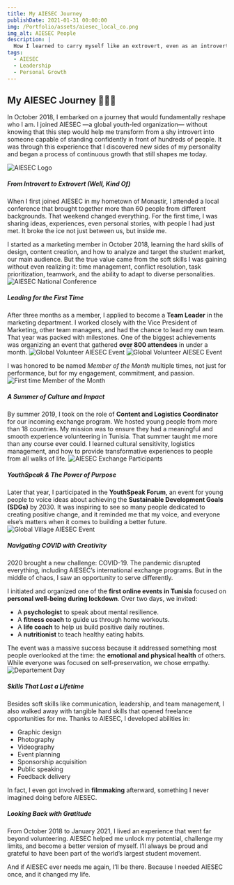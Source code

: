 ```yaml
---
title: My AIESEC Journey
publishDate: 2021-01-31 00:00:00
img: /Portfolio/assets/aiesec_local_co.png
img_alt: AIESEC People
description: |
  How I learned to carry myself like an extrovert, even as an introvert at heart.
tags:
  - AIESEC
  - Leadership
  - Personal Growth
---
```


## My AIESEC Journey 🚶‍♂️‍➡️

In October 2018, I embarked on a journey that would fundamentally reshape who I am. I joined AIESEC —a global youth-led organization— without knowing that this step would help me transform from a shy introvert into someone capable of standing confidently in front of hundreds of people. It was through this experience that I discovered new sides of my personality and began a process of continuous growth that still shapes me today.

![AIESEC Logo](/Portfolio/assets/aiesec_logo.jpg)

##### From Introvert to Extrovert (Well, Kind Of)

When I first joined AIESEC in my hometown of Monastir, I attended a local conference that brought together more than 60 people from different backgrounds. That weekend changed everything. For the first time, I was sharing ideas, experiences, even personal stories, with people I had just met. It broke the ice not just between us, but inside me.

I started as a marketing member in October 2018, learning the hard skills of design, content creation, and how to analyze and target the student market, our main audience. But the true value came from the soft skills I was gaining without even realizing it: time management, conflict resolution, task prioritization, teamwork, and the ability to adapt to diverse personalities.
![AIESEC National Conference](/Portfolio/assets/aiesec_national_co.png)  

##### Leading for the First Time

After three months as a member, I applied to become a **Team Leader** in the marketing department. I worked closely with the Vice President of Marketing, other team managers, and had the chance to lead my own team. That year was packed with milestones. One of the biggest achievements was organizing an event that gathered **over 800 attendees** in under a month.
![Global Volunteer AIESEC Event](/Portfolio/assets/aiesec_gv_event.png)
![Global Volunteer AIESEC Event](/Portfolio/assets/aiesec_oc_team.png)  

I was honored to be named *Member of the Month* multiple times, not just for performance, but for my engagement, commitment, and passion.
![First time Member of the Month](/Portfolio/assets/aiesec_mom.png)  

##### A Summer of Culture and Impact

By summer 2019, I took on the role of **Content and Logistics Coordinator** for our incoming exchange program. We hosted young people from more than 18 countries. My mission was to ensure they had a meaningful and smooth experience volunteering in Tunisia. That summer taught me more than any course ever could. I learned cultural sensitivity, logistics management, and how to provide transformative experiences to people from all walks of life.
![AIESEC Exchange Participants](/Portfolio/assets/aiesec_international_ep.jpg)  


##### YouthSpeak & The Power of Purpose

Later that year, I participated in the **YouthSpeak Forum**, an event for young people to voice ideas about achieving the **Sustainable Development Goals (SDGs)** by 2030. It was inspiring to see so many people dedicated to creating positive change, and it reminded me that my voice, and everyone else’s matters when it comes to building a better future.
![Global Village AIESEC Event](/Portfolio/assets/aiesec_global_village.png)  

##### Navigating COVID with Creativity

2020 brought a new challenge: COVID-19. The pandemic disrupted everything, including AIESEC’s international exchange programs. But in the middle of chaos, I saw an opportunity to serve differently.

I initiated and organized one of the **first online events in Tunisia** focused on **personal well-being during lockdown**. Over two days, we invited:
- A **psychologist** to speak about mental resilience.
- A **fitness coach** to guide us through home workouts.
- A **life coach** to help us build positive daily routines.
- A **nutritionist** to teach healthy eating habits.

The event was a massive success because it addressed something most people overlooked at the time: the **emotional and physical health** of others. While everyone was focused on self-preservation, we chose empathy.
![Departement Day](/Portfolio/assets/aiesec_team.png)  

##### Skills That Last a Lifetime

Besides soft skills like communication, leadership, and team management, I also walked away with tangible hard skills that opened freelance opportunities for me. Thanks to AIESEC, I developed abilities in:
- Graphic design  
- Photography  
- Videography  
- Event planning  
- Sponsorship acquisition  
- Public speaking  
- Feedback delivery  

In fact, I even got involved in **filmmaking** afterward, something I never imagined doing before AIESEC.

##### Looking Back with Gratitude

From October 2018 to January 2021, I lived an experience that went far beyond volunteering. AIESEC helped me unlock my potential, challenge my limits, and become a better version of myself. I’ll always be proud and grateful to have been part of the world’s largest student movement.

And if AIESEC ever needs me again, I’ll be there. Because I needed AIESEC once, and it changed my life.
